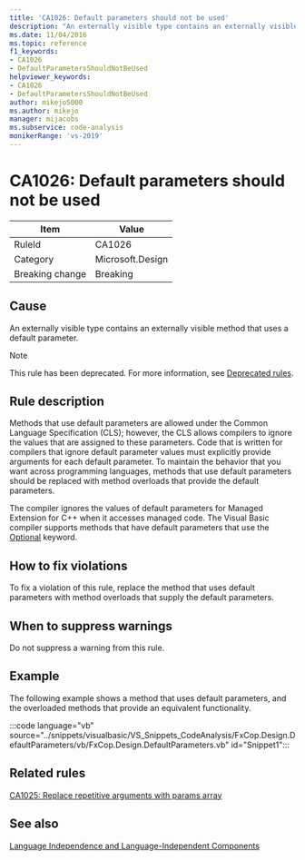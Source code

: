 ```yaml
---
title: 'CA1026: Default parameters should not be used'
description: "An externally visible type contains an externally visible method that uses a default parameter."
ms.date: 11/04/2016
ms.topic: reference
f1_keywords:
- CA1026
- DefaultParametersShouldNotBeUsed
helpviewer_keywords:
- CA1026
- DefaultParametersShouldNotBeUsed
author: mikejo5000
ms.author: mikejo
manager: mijacobs
ms.subservice: code-analysis
monikerRange: 'vs-2019'
---
```

# CA1026: Default parameters should not be used

|Item|Value|
|-|-|
|RuleId|CA1026|
|Category|Microsoft.Design|
|Breaking change|Breaking|

## Cause
An externally visible type contains an externally visible method that uses a default parameter.

> [!NOTE]
> This rule has been deprecated. For more information, see [Deprecated rules](fxcop-unported-deprecated-rules.md).

## Rule description
Methods that use default parameters are allowed under the Common Language Specification (CLS); however, the CLS allows compilers to ignore the values that are assigned to these parameters. Code that is written for compilers that ignore default parameter values must explicitly provide arguments for each default parameter. To maintain the behavior that you want across programming languages, methods that use default parameters should be replaced with method overloads that provide the default parameters.

The compiler ignores the values of default parameters for Managed Extension for C++ when it accesses managed code. The Visual Basic compiler supports methods that have default parameters that use the [Optional](/dotnet/visual-basic/language-reference/modifiers/optional) keyword.

## How to fix violations
To fix a violation of this rule, replace the method that uses default parameters with method overloads that supply the default parameters.

## When to suppress warnings
Do not suppress a warning from this rule.

## Example
The following example shows a method that uses default parameters, and the overloaded methods that provide an equivalent functionality.

:::code language="vb" source="../snippets/visualbasic/VS_Snippets_CodeAnalysis/FxCop.Design.DefaultParameters/vb/FxCop.Design.DefaultParameters.vb" id="Snippet1":::

## Related rules
[CA1025: Replace repetitive arguments with params array](../code-quality/ca1025.md)

## See also
[Language Independence and Language-Independent Components](/dotnet/standard/language-independence-and-language-independent-components)
